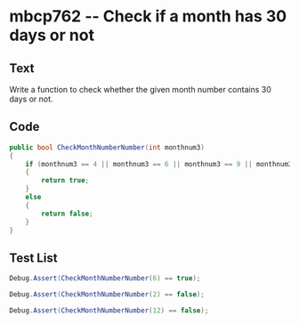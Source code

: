 # mbcp762 -- Check if a month has 30 days or not

## Text

Write a function to check whether the given month number contains 30 days or not.

## Code

```csharp
public bool CheckMonthNumberNumber(int monthnum3) 
{
    if (monthnum3 == 4 || monthnum3 == 6 || monthnum3 == 9 || monthnum3 == 11) 
    {
        return true;
    } 
    else 
    {
        return false;
    }
}
```

## Test List

```csharp
Debug.Assert(CheckMonthNumberNumber(6) == true);
```

```csharp
Debug.Assert(CheckMonthNumberNumber(2) == false);
```

```csharp
Debug.Assert(CheckMonthNumberNumber(12) == false);
```
